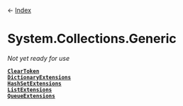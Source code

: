 ← [Index](ApiIndex)
# System.Collections.Generic
_Not yet ready for use_

**[`ClearToken`](System.Collections.Generic.ClearToken)**  
**[`DictionaryExtensions`](System.Collections.Generic.DictionaryExtensions)**  
**[`HashSetExtensions`](System.Collections.Generic.HashSetExtensions)**  
**[`ListExtensions`](System.Collections.Generic.ListExtensions)**  
**[`QueueExtensions`](System.Collections.Generic.QueueExtensions)**  
